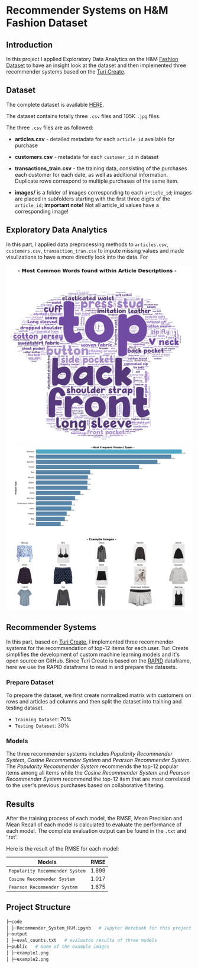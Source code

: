 # Recommender Systems on H&M Fashion Dataset

## Introduction

In this project I applied Exploratory Data Analytics on the H&M [Fashion Dataset](https://www.kaggle.com/competitions/h-and-m-personalized-fashion-recommendations/data) to have an insight look at the dataset and then implemented three recommender systems based on the [Turi Create](https://github.com/apple/turicreate).

## Dataset

The complete dataset is available [HERE](https://www.kaggle.com/competitions/h-and-m-personalized-fashion-recommendations/data).

The dataset contains totally three `.csv` files and 105K `.jpg` files.

The three `.csv` files are as followed:

- **articles.csv** - detailed metadata for each `article_id` available for purchase
- **customers.csv** - metadata for each `customer_id` in dataset
- **transactions_train.csv** - the training data, consisting of the purchases each customer for each date, as well as additional information. Duplicate rows correspond to multiple purchases of the same item. 

- **images/** is a folder of images corresponding to each `article_id`; images are placed in subfolders starting with the first three digits of the `article_id`; **important note!** Not all article_id values have a corresponding image!

## Exploratory Data Analytics

In this part, I applied data preprocessing methods to `articles.csv`, `customers.csv`, `transaction_tran.csv` to impute missing values and made visulizations to have a more directly look into the data. For 

![Product Type](https://github.com/HQR2000/Recommender_Systems_on_H-M_Fashion_Dataset/blob/main/public/example1.png)![Wordcloud](https://github.com/HQR2000/Recommender_Systems_on_H-M_Fashion_Dataset/blob/main/public/example2.png)

## Recommender Systems

In this part, based on [Turi Create](https://github.com/apple/turicreate), I implemented three recommender systems for the recommendation of top-12 items for each user. Turi Create simplifies the development of custom machine learning models and it's open source on GitHub. Since Turi Create is based on the [RAPID](https://github.com/rapidsai/cudf) dataframe, here we use the RAPID dataframe to read in and prepare the datasets.

### Prepare Dataset

To prepare the dataset, we first create normalized matrix with customers on rows and articles ad columns and then split the dataset into training and testing dataset.

- `Training Dataset`: 70%
- `Testing Dataset`: 30%

### Models

The three recommender systems includes _Popularity Recommender System_, _Cosine Recommender System_ and _Pearson Recommender System_. The _Popularity Recommender System_ recommends the top-12 popular items among all items while the _Cosine Recommender System_ and _Pearson Recommender System_ recommend the top-12 item that are most correlated to the user's previous purchases based on collaborative filtering.

## Results 

After the training process of each model, the RMSE, Mean Precision and Mean Recall of each model is calculated to evaluate the performance of each model. The complete evaluation output can be found in the `.txt` and '.txt'.

Here is the result of the RMSE for each model:

|              Models                |   RMSE  | 
| ---------------------------------- | ------- |
| `Popularity Recommender System`    |  1.699  |
| `Cosine Recommender System`        |  1.017  | 
| `Pearson Recommender System`       |  1.675  | 

## Project Structure

```Python
├─code
│ ├─Recommender_System_H&M.ipynb   # Jupyter Notebook for this project
├─output
│ ├─eval_counts.txt   # evaluaton results of three models  
├─public   # Some of the example images
│ ├─example1.png
│ ├─example2.png
```






